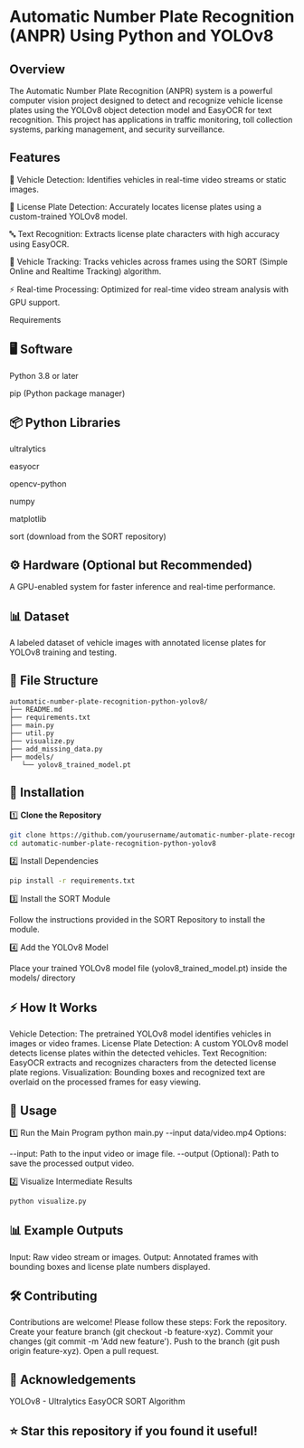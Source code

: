 #  Automatic Number Plate Recognition (ANPR) Using Python and YOLOv8

## Overview

The Automatic Number Plate Recognition (ANPR) system is a powerful computer vision project designed to detect and recognize vehicle license plates using the YOLOv8 object detection model and EasyOCR for text recognition. This project has applications in traffic monitoring, toll collection systems, parking management, and security surveillance.

## Features

🚗 Vehicle Detection: Identifies vehicles in real-time video streams or static images.

📸 License Plate Detection: Accurately locates license plates using a custom-trained YOLOv8 model.

🔤 Text Recognition: Extracts license plate characters with high accuracy using EasyOCR.

🎯 Vehicle Tracking: Tracks vehicles across frames using the SORT (Simple Online and Realtime Tracking) algorithm.

⚡ Real-time Processing: Optimized for real-time video stream analysis with GPU support.

Requirements

## 🖥️ Software

Python 3.8 or later

pip (Python package manager)

## 📦 Python Libraries

ultralytics

easyocr

opencv-python

numpy

matplotlib

sort (download from the SORT repository)

## ⚙️ Hardware (Optional but Recommended)

A GPU-enabled system for faster inference and real-time performance.

## 📊 Dataset

A labeled dataset of vehicle images with annotated license plates for YOLOv8 training and testing.

## 📁 File Structure

```plaintext
automatic-number-plate-recognition-python-yolov8/
├── README.md
├── requirements.txt
├── main.py
├── util.py
├── visualize.py
├── add_missing_data.py
├── models/
   └── yolov8_trained_model.pt

```

## 🚀 Installation

1️⃣ **Clone the Repository**

```bash
git clone https://github.com/yourusername/automatic-number-plate-recognition-python-yolov8.git
cd automatic-number-plate-recognition-python-yolov8
```

2️⃣ Install Dependencies
```bash
pip install -r requirements.txt
```

3️⃣ Install the SORT Module

Follow the instructions provided in the SORT Repository to install the module.

4️⃣ Add the YOLOv8 Model

Place your trained YOLOv8 model file (yolov8_trained_model.pt) inside the models/ directory

## ⚡ How It Works
Vehicle Detection: The pretrained YOLOv8 model identifies vehicles in images or video frames.
License Plate Detection: A custom YOLOv8 model detects license plates within the detected vehicles.
Text Recognition: EasyOCR extracts and recognizes characters from the detected license plate regions.
Visualization: Bounding boxes and recognized text are overlaid on the processed frames for easy viewing.

## 🎯 Usage
1️⃣ Run the Main Program
python main.py --input data/video.mp4
Options:

--input: Path to the input video or image file.
--output (Optional): Path to save the processed output video.

2️⃣ Visualize Intermediate Results
```bash
python visualize.py
```

## 📊 Example Outputs
Input: Raw video stream or images.
Output: Annotated frames with bounding boxes and license plate numbers displayed.
## 🛠️ Contributing
Contributions are welcome! Please follow these steps:
Fork the repository.
Create your feature branch (git checkout -b feature-xyz).
Commit your changes (git commit -m 'Add new feature').
Push to the branch (git push origin feature-xyz).
Open a pull request.

## 🙌 Acknowledgements
YOLOv8 - Ultralytics
EasyOCR
SORT Algorithm
## ⭐ Star this repository if you found it useful!
